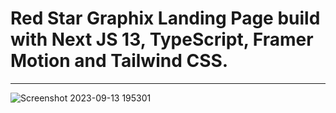 <h1>Red Star Graphix Landing Page build with Next JS 13, TypeScript, Framer Motion and Tailwind CSS.</h1>

<hr/>

![Screenshot 2023-09-13 195301](https://github.com/ZainAliSiddiqui/RedStarGraphix/assets/131141179/a2ff1e5f-8136-44a1-a588-faabaf55125f)
